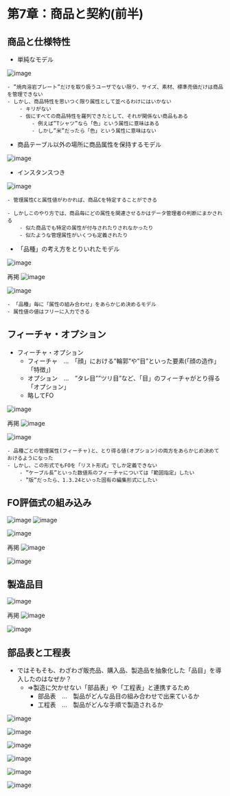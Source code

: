 # 第7章：商品と契約(前半)

## 商品と仕様特性

- 単純なモデル

![image](https://user-images.githubusercontent.com/44853475/139512018-792bb988-5d4e-4e4d-ab2b-a90a3c40ea4d.png)

	- ”焼肉溶岩プレート”だけを取り扱うユーザでない限り、サイズ、素材、標準売価だけは商品を管理できない
	- しかし、商品特性を思いつく限り属性として並べるわけにはいかない
		- キリがない
		- 仮にすべての商品特性を羅列できたとして、それが関係ない商品もある
			- 例えば”Tシャツ”なら「色」という属性に意味はある
			- しかし”米”だったら「色」という属性に意味はない


- 商品テーブル以外の場所に商品属性を保持するモデル

![image](https://user-images.githubusercontent.com/44853475/139512847-64d01626-d643-463a-b6fa-39fe5beb119e.png)

- インスタンスつき

![image](https://user-images.githubusercontent.com/44853475/139513144-69ededd0-7293-4036-b68d-5f33f7d545e8.png)

	- 管理属性Cと属性値がわかれば、商品Cを特定することができる

	- しかしこのやり方では、商品毎にどの属性を関連させるかはデータ管理者の判断にまかされる
		- 似た商品でも特定の属性が付与されたりされなかったり
		- 似たような管理属性がいくつも定義されたり

- 「品種」の考え方をとりいれたモデル

![image](https://user-images.githubusercontent.com/44853475/139513890-d7a46ea9-7952-4850-b8f9-020af65ddaf5.png)

再掲
![image](https://user-images.githubusercontent.com/44853475/139512847-64d01626-d643-463a-b6fa-39fe5beb119e.png)

![image](https://user-images.githubusercontent.com/44853475/139514303-4a3336d1-1cfd-4e83-b64d-1c67a9f090f2.png)

	- 「品種」毎に「属性の組み合わせ」をあらかじめ決めるモデル
	- 属性値の値はフリーに入力できる

## フィーチャ・オプション

- フィーチャ・オプション
	- フィーチャ　…　「顔」における”輪郭”や”目”といった要素(「顔の造作」「特徴」)
	- オプション　…　”タレ目””ツリ目”など、「目」のフィーチャがとり得る「オプション」
	- 略してFO

![image](https://user-images.githubusercontent.com/44853475/139514783-5afe8a9f-e735-4482-8ca2-8b01dfe85b02.png)

再掲
![image](https://user-images.githubusercontent.com/44853475/139513890-d7a46ea9-7952-4850-b8f9-020af65ddaf5.png)

![image](https://user-images.githubusercontent.com/44853475/139537713-12159b05-c8a8-41a8-9110-d7a496a4caf8.png)

	- 品種ごとの管理属性(フィーチャ)と、とり得る値(オプション)の両方をあらかじめ決めておけるようになった
	- しかし、この形式でもFOを「リスト形式」でしか定義できない
		- ”ケーブル長”といった数値系のフィーチャについては「範囲指定」したい
		- ”版”だったら、1.3.24といった固有の編集形式にしたい


## FO評価式の組み込み

![image](https://user-images.githubusercontent.com/44853475/139538543-fa398baf-333a-46f6-86b0-cee603485838.png)
![image](https://user-images.githubusercontent.com/44853475/139538564-c3b8b698-c382-4983-854b-b6b7ca6f26f3.png)

![image](https://user-images.githubusercontent.com/44853475/139538597-806fe504-295d-4aa8-854e-f3154a07aefb.png)

再掲
![image](https://user-images.githubusercontent.com/44853475/139514783-5afe8a9f-e735-4482-8ca2-8b01dfe85b02.png)

![image](https://user-images.githubusercontent.com/44853475/139538752-9f6abc3c-ffb2-48ff-93cd-aec7f4e91281.png)

## 製造品目

![image](https://user-images.githubusercontent.com/44853475/139561762-e303c1c3-0abe-4cc4-bacd-bba9e0f44be6.png)

再掲
![image](https://user-images.githubusercontent.com/44853475/139538597-806fe504-295d-4aa8-854e-f3154a07aefb.png)

![image](https://user-images.githubusercontent.com/44853475/139562159-4878b90f-45e3-4d8b-bb18-32d21c5a4e45.png)

## 部品表と工程表

- ではそもそも、わざわざ販売品、購入品、製造品を抽象化した「品目」を導入したのはなぜか？
	- ⇒製造に欠かせない「部品表」や「工程表」と連携するため
		- 部品表　…　製品がどんな品目の組み合わせで出来ているか
		- 工程表　…　製品がどんな手順で製造されるか

![image](https://user-images.githubusercontent.com/44853475/139562231-b65f69ee-d8bd-4dae-8892-8b8846f66044.png)

![image](https://user-images.githubusercontent.com/44853475/139564030-32d3abeb-dfaa-400e-99f4-d4e3046f3128.png)

![image](https://user-images.githubusercontent.com/44853475/139564038-3dfa7673-6f72-4766-8fa3-a25f60a44e57.png)

![image](https://user-images.githubusercontent.com/44853475/139564042-e5b3a816-594c-4f80-b499-0b61412ada81.png)

![image](https://user-images.githubusercontent.com/44853475/139564051-e9e8c426-cfc8-4923-8e6d-7f1895d6ae7a.png)

![image](https://user-images.githubusercontent.com/44853475/139564067-05f5bb2d-e912-4c53-8dbc-a706e0793107.png)
